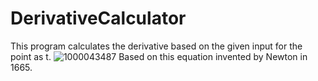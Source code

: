 # DerivativeCalculator
This program calculates the derivative based on the given input for the point as t.
![1000043487](https://github.com/user-attachments/assets/3df6502d-fcb4-4c0e-a03a-02541ffb9811)
Based on this equation invented by Newton in 1665.
